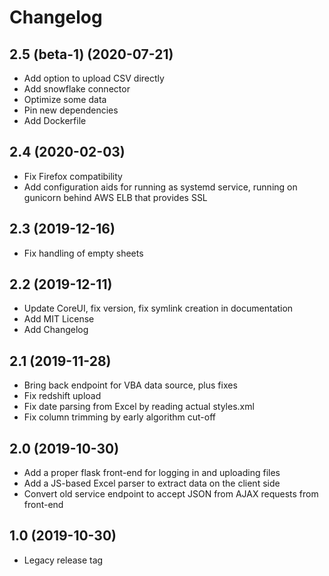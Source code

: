 # Changelog

## 2.5 (beta-1) (2020-07-21)

- Add option to upload CSV directly
- Add snowflake connector
- Optimize some data
- Pin new dependencies
- Add Dockerfile

## 2.4 (2020-02-03)

- Fix Firefox compatibility
- Add configuration aids for running as systemd service, running on gunicorn behind AWS ELB that provides SSL

## 2.3 (2019-12-16)

- Fix handling of empty sheets

## 2.2 (2019-12-11)

- Update CoreUI, fix version, fix symlink creation in documentation
- Add MIT License
- Add Changelog

## 2.1 (2019-11-28)

- Bring back endpoint for VBA data source, plus fixes
- Fix redshift upload
- Fix date parsing from Excel by reading actual styles.xml
- Fix column trimming by early algorithm cut-off

## 2.0 (2019-10-30)

- Add a proper flask front-end for logging in and uploading files
- Add a JS-based Excel parser to extract data on the client side
- Convert old service endpoint to accept JSON from AJAX requests from front-end

## 1.0 (2019-10-30)

- Legacy release tag
